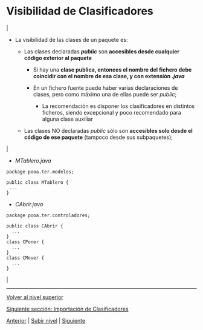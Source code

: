 # Visibilidad de Clasificadores






| 
* La visibilidad de las clases de un paquete es:


	+ Las clases declaradas ***public*** son **accesibles desde cualquier código exterior al paquete**
	
	
		- Si hay una **clase publica, entonces el nombre del fichero debe coincidir con el nombre de esa clase, y con extensión *.java***
		- En un fichero fuente puede haber varias declaraciones de clases, pero como máximo una de ellas puede ser *public*;
		
		
			* La recomendación es disponer los clasificadores en distintos ficheros, siendo excepcional y poco recomendado para alguna clase auxiliar
	
	+ Las clases NO declaradas *public* sólo son **accesibles solo desde el código de ese paquete** (tampoco desde sus subpaquetes);



 | 
* *MTablero.java*






```
package pooa.ter.modelos;

public class MTablero {
 ...
}
```




* *CAbrir.java*






```
package pooa.ter.controladores;

public class CAbrir {
  ...
}
class CPoner {
  ...
}
class CMover {
  ...
}
```


 |


---

[Volver al nivel superior](../README.md)

[Siguiente sección: Importación de Clasificadores](../u3classifierImporting/README.md)


[Anterior](../u1packageHierarchy/README.md) | [Subir nivel](../README.md) | [Siguiente](../u3classifierImporting/README.md)
